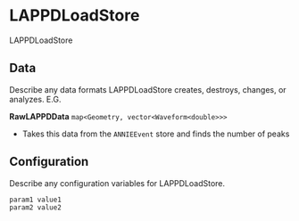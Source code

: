 # LAPPDLoadStore

LAPPDLoadStore

## Data

Describe any data formats LAPPDLoadStore creates, destroys, changes, or analyzes. E.G.

**RawLAPPDData** `map<Geometry, vector<Waveform<double>>>`
* Takes this data from the `ANNIEEvent` store and finds the number of peaks


## Configuration

Describe any configuration variables for LAPPDLoadStore.

```
param1 value1
param2 value2
```
